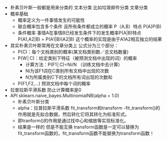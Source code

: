 - 朴素贝叶斯一般都是用来分类的  文本分类  比如垃圾邮件分类  文章分类
- 概率基础
	- 概率定义为一件事情发生的可能性
	- 联合概率包含多个条件  且所有条件都成立的概率  P（A,B）特点 P(A)P(B)
	- 条件概率  事情A在事情B已经发生条件下的发生概率P(A|B)特点P(A1,A2|B) = P(A1|B)(A2|B) 这个概率的实现是由于A1A2相互独立的结果 
- 其实朴素贝叶斯常用在文章分类上
公式分为三个部分：
	- P(C)：每个文档类别的概率(某文档类别数／总文档数量)
	- P(W│C)：给定类别下特征（被预测文档中出现的词）的概率
		- 计算方法：P(F1│C)=Ni/N （训练文档中去计算）
		- Ni为该F1词在C类别所有文档中出现的次数
		- N为所属类别C下的文档所有词出现的次数和
	- P(F1,F2,…) 预测文档中每个词的概率
- 拉普拉斯平滑系数  防止计算概率是0 
- API  sklearn.naive_bayes.MultinomialNB(alpha = 1.0)
	- 朴素贝叶斯分类
 	- alpha：拉普拉斯平滑系数
fit_transform和transform
 	-fit_transform()的作用就是先拟合数据，然后转化它将其转化为标准形式。
 	- 即tranform()的作用是通过找中心和缩放等实现标准化。  
 	- 结果是一样的  但是不能互换  transform函数是一定可以替换为fit_transform函数的，fit_transform函数不能替换为transform函数！




